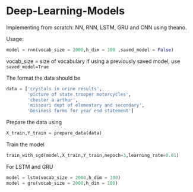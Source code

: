 # Deep-Learning-Models
Implementing from scratch: NN, RNN, LSTM, GRU and CNN using theano. 

Usage:

```python
model = rnn(vocab_size = 2000,h_dim = 100 ,saved_model = False)
```
vocab_size = size of vocabulary
If using a previously saved model, use `saved_model=True`

The format the data should be 
```python
data = ['crystals in urine results',
        'picture of state trooper motorcycles',
        'chester a arthur',
        'missouri dept of elementary and secondary',
        'business forms for year end statement']
```
Prepare the data using
```python
X_train,Y_train = prepare_data(data)
```
Train the model
```python
train_with_sgd(model,X_train,Y_train,nepoch=3,learning_rate=0.01)
```
For LSTM and GRU
```python
model = lstm(vocab_size = 2000,h_dim = 100)
model = gru(vocab_size = 2000,h_dim = 100)
```
